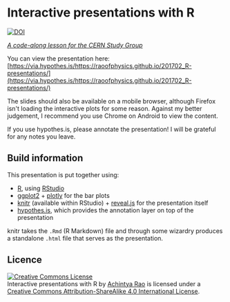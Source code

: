 # Interactive presentations with R

[![DOI](https://zenodo.org/badge/82212447.svg)](https://zenodo.org/badge/latestdoi/82212447)

[*A code-along lesson for the CERN Study Group*](https://github.com/CERNStudyGroup/cernstudygroup.github.io/issues/46)

You can view the presentation here: [https://via.hypothes.is/https://raoofphysics.github.io/201702_R-presentations/](https://via.hypothes.is/https://raoofphysics.github.io/201702_R-presentations/)

The slides should also be available on a mobile browser, although Firefox isn't loading the interactive plots for some reason. Against my better judgement, I recommend you use Chrome on Android to view the content.

If you use hypothes.is, please annotate the presentation! I will be grateful for any notes you leave.

## Build information

This presentation is put together using:

- [R](https://www.r-project.org/), using [RStudio](https://www.rstudio.com/)
- [ggplot2](http://ggplot2.org/) + [plotly](https://plot.ly/) for the bar plots
- [knitr](https://cran.r-project.org/web/packages/knitr/index.html) (available within RStudio) + [reveal.js](http://lab.hakim.se/reveal-js/) for the presentation itself
- [hypothes.is](https://hypothes.is/), which provides the annotation layer on top of the presentation

knitr takes the `.Rmd` (R Markdown) file and through some wizardry produces a standalone `.html` file that serves as the presentation.

## Licence

<a rel="license" href="http://creativecommons.org/licenses/by-sa/4.0/"><img alt="Creative Commons License" style="border-width:0" src="https://i.creativecommons.org/l/by-sa/4.0/80x15.png" /></a><br /><span xmlns:dct="http://purl.org/dc/terms/" href="http://purl.org/dc/dcmitype/InteractiveResource" property="dct:title" rel="dct:type">Interactive presentations with R</span> by <a xmlns:cc="http://creativecommons.org/ns#" href="https://github.com/RaoOfPhysics/201702_R-presentations" property="cc:attributionName" rel="cc:attributionURL">Achintya Rao</a> is licensed under a <a rel="license" href="http://creativecommons.org/licenses/by-sa/4.0/">Creative Commons Attribution-ShareAlike 4.0 International License</a>.

